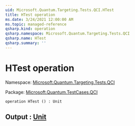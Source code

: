 ```yaml
---
uid: Microsoft.Quantum.Targeting.Tests.QCI.HTest
title: HTest operation
ms.date: 3/24/2021 12:00:00 AM
ms.topic: managed-reference
qsharp.kind: operation
qsharp.namespace: Microsoft.Quantum.Targeting.Tests.QCI
qsharp.name: HTest
qsharp.summary: ''
---
```


# HTest operation

Namespace: [Microsoft.Quantum.Targeting.Tests.QCI](xref:Microsoft.Quantum.Targeting.Tests.QCI)

Package: [Microsoft.Quantum.TestCases.QCI](https://nuget.org/packages/Microsoft.Quantum.TestCases.QCI)




```qsharp
operation HTest () : Unit
```


## Output : [Unit](xref:microsoft.quantum.lang-ref.unit)

